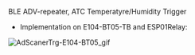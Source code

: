 BLE ADV-repeater, ATC Temperatyre/Humidity Trigger

* Implementation on E104-BT05-TB and ESP01Relay:
 
![AdScanerTrg-E104-BT05_gif](https://github.com/pvvx/AdScanerTrg/img/AdScanerTrg-E104-BT05.gif)



